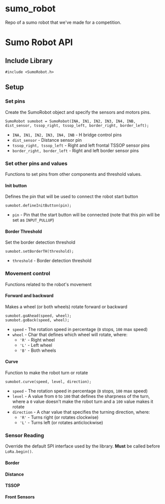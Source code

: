 # sumo_robot
Repo of a sumo robot that we've made for a competition.


# Sumo Robot API

## Include Library

```arduino
#include <SumoRobot.h>
```

## Setup

### Set pins

Create the SumoRobot object and specify the sensors and motors pins.

```arduino
SumoRobot sumobot = SumoRobot(INA, IN1, IN2, IN3, IN4, INB, dist_sensor, tssop_right, tssop_left, border_right, border_left);
```
 * `INA, IN1, IN2, IN3, IN4, INB` - H bridge control pins
 * `dist_sensor` - Distance sensor pin
 * `tssop_right, tssop_left` - Right and left frontal TSSOP sensor pins
 * `border_right, border_left` - Right and left border sensor pins

### Set other pins and values

Functions to set pins from other components and threshold values.

#### Init button
Defines the pin that will be used to connect the robot start button

```arduino
sumobot.defineInitButton(pin);
```
 * `pin` - Pin that the start button will be connected (note that this pin will be set as `INPUT_PULLUP`)

#### Border Threshold

Set the border detection threshold 

```arduino
sumobot.setBorderTH(threshold);
```
* `threshold` - Border detection threshold


### Movement control

Functions related to the robot's movement

#### Forward and backward
Makes a wheel (or both wheels) rotate forward or backward
```arduino
sumobot.goAhead(speed, wheel);
sumobot.goBack(speed, wheel);
```
* `speed` - The rotation speed in percentage (`0` stops, `100` max speed)
* `wheel` - Char that defines which wheel will rotate, where:
	* `'R'` - Right wheel
	* `'L'` - Left wheel
	* `'B'` - Both wheels 

#### Curve
Function to make the robot turn or rotate

```arduino
sumobot.curve(speed, level, direction);
```
* `speed` - The rotation speed in percentage (`0` stops, `100` max speed)
* `level` - A value from `0` to `100` that defines the sharpness of the turn, where a `0` value doesn't make the robot turn and a `100` value makes it rotate
* `direction` - A char value that specifies the turning direction, where:
	* `'R'` - Turns right (or rotates clockwise)
	* `'L'` - Turns left (or rotates anticlockwise)

### Sensor Reading

Override the default SPI interface used by the library. **Must** be called before `LoRa.begin()`.

#### Border

#### Distance

#### TSSOP

#### Front Sensors
